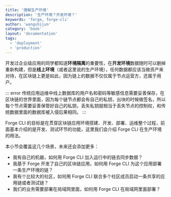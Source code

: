 ```yaml
---
title: '理解生产环境'
description: '生产环境？开发环境？'
keywords: 'forge, forge-cli'
author: 'wangshijun'
category: 'book'
layout: 'documentation'
tags:
  - 'deployment'
  - 'production'
---
```


开发过企业级应用的同学都知道**环境隔离**的重要性，在**开发环境**数据随时可以删掉重新构建，但是**线上环境**（或者这里说的生产环境），任何数据都应该当做资产来对待，在区块链上更是如此，因为链上的数据不仅仅属于节点运营方，还属于用户。

::: error
传统应用运维中线上数据库的用户名和密码等敏感信息需要妥善保存，在区块链的世界里面，因为每个链节点都会有自己的私钥，出块的时候做签名，所以每个节点需要妥善保管好自己的私钥，丢失私钥就相当于丢失节点的控制权，和传统数据里面的数据库被入侵后果相同。
:::

Forge CLI 的目标是在贯穿区块链应用环境搭建、开发、部署、运维整个过程，前面基本介绍的是开发、测试环节的功能，这里我们会介绍 Forge CLI 在生产环境的用法。

本小节会覆盖这几个场景，未来还会添加更多：

- 我有自己的机器，如何用 Forge CLI 加入运行中的链去同步数据？
- 我基于 Forge 开发了自己的区块链应用，如何用 Forge CLI 为这个应用部署一条生产环境的链？
- 我有个比较大的社区，如何用 Forge CLI 联合多个社区成员启动一条共享的应用链或者测试链？
- 我们的业务需要部署在局域网里面，如何用 Forge CLI 在局域网里面部署？
